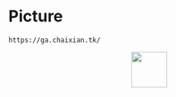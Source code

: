 # Picture

```
https://ga.chaixian.tk/
```

<p align="center">
  <img src="https://slackmojis.com/emojis/65018-cat-roomba-exceptionally-fast/image/1680554188/cat-roomba-exceptionally-fast.gif" height="64" width="64" />
</p>
